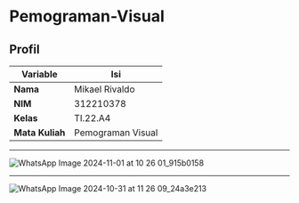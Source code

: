 # Pemograman-Visual

## Profil
| Variable | Isi |
| -------- | --- |
| **Nama** | Mikael Rivaldo |
| **NIM** | 312210378 |
| **Kelas** | TI.22.A4 |
| **Mata Kuliah** | Pemograman Visual|

---

![WhatsApp Image 2024-11-01 at 10 26 01_915b0158](https://github.com/user-attachments/assets/fe613b80-1aaa-4706-a964-ce1d9bfa7969)

---

![WhatsApp Image 2024-10-31 at 11 26 09_24a3e213](https://github.com/user-attachments/assets/2b387a53-141d-4965-b729-b467d1855491)

